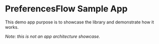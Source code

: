 # PreferencesFlow Sample App

This demo app purpose is to showcase the library and demonstrate how it works.

_Note: this is not an app architecture showcase._
